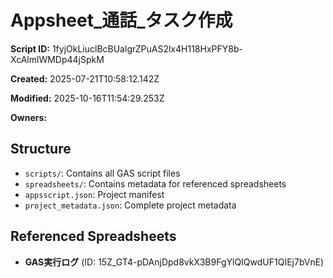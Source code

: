 # Appsheet_通話_タスク作成

**Script ID:** 1fyjOkLiuclBcBUalgrZPuAS2lx4H118HxPFY8b-XcAlmlWMDp44jSpkM

**Created:** 2025-07-21T10:58:12.142Z

**Modified:** 2025-10-16T11:54:29.253Z

**Owners:** 

## Structure

- `scripts/`: Contains all GAS script files
- `spreadsheets/`: Contains metadata for referenced spreadsheets
- `appsscript.json`: Project manifest
- `project_metadata.json`: Complete project metadata

## Referenced Spreadsheets

- **GAS実行ログ** (ID: 15Z_GT4-pDAnjDpd8vkX3B9FgYlQIQwdUF1QIEj7bVnE)

